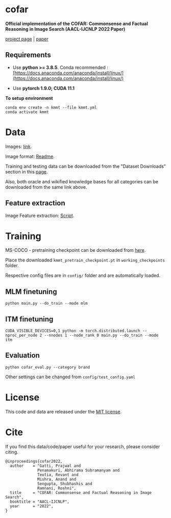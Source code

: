 # cofar
**Official implementation of the COFAR: Commonsense and Factual Reasoning in Image Search (AACL-IJCNLP 2022 Paper)**

[project page](https://vl2g.github.io/projects/cofar/) | [paper](https://vl2g.github.io/)

## Requirements
* Use **python >= 3.8.5**. Conda recommended : [https://docs.anaconda.com/anaconda/install/linux/](https://docs.anaconda.com/anaconda/install/linux/)

* Use **pytorch 1.9.0; CUDA 11.1**

**To setup environment**
```
conda env create -n kmmt --file kmmt.yml
conda activate kmmt
```

# Data
Images: [link](https://drive.google.com/file/d/1pzQdDhCCLWn-L5VMxBb2s4rY7M7mQkdf/view?usp=sharing).

Image format: [Readme](https://github.com/vl2g/vl2g.github.io/blob/master/projects/cofar/docs/dataset_README.md).


Training and testing data can be downloaded from the "Dataset Downloads" section in this [page](https://vl2g.github.io/projects/cofar/).

Also, both oracle and wikified knowledge bases for all categories can be downloaded from the same link above.

## Feature extraction
Image Feature extraction: [Script](https://gist.github.com/revantteotia/7a992edff725a08819fa21d87d8d2598).

# Training
MS-COCO - pretraining checkpoint can be downloaded from [here](https://drive.google.com/file/d/1Yep6zc652isEk-e4_IcoUYPQr1bzeSet/view?usp=sharing).

Place the downloaded ```kmmt_pretrain_checkpoint.pt``` in ```working_checkpoints``` folder.

Respective config files are in ```config/``` folder and are automatically loaded.

## MLM finetuning

```
python main.py --do_train --mode mlm
```

## ITM finetuning

```
CUDA_VISIBLE_DEVICES=0,1 python -m torch.distributed.launch --nproc_per_node 2 --nnodes 1 --node_rank 0 main.py --do_train --mode itm
```

## Evaluation

```
python cofar_eval.py --category brand
```

Other settings can be changed from ```config/test_config.yaml```

# License
This code and data are released under the [MIT license](https://github.com/vl2g/cofar/blob/main/LICENSE).

# Cite
If you find this data/code/paper useful for your research, please consider citing.

```
@inproceedings{cofar2022,
  author    = "Gatti, Prajwal and 
              Penamakuri, Abhirama Subramanyam and
              Teotia, Revant and
              Mishra, Anand and
              Sengupta, Shubhashis and
              Ramnani, Roshni",
  title     = "COFAR: Commonsense and Factual Reasoning in Image Search",
  booktitle = "AACL-IJCNLP",
  year      = "2022",
}
```
